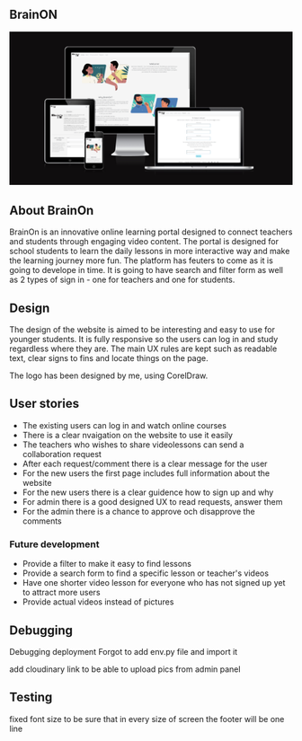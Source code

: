 ## BrainON
![Responcive BrainON](static/media/brainon-responcive.png)

## About BrainOn
BrainOn is an innovative online learning portal designed to connect teachers and students through engaging video content.
The portal is designed for school students to learn the daily lessons in more interactive way and make the learning journey
more fun.
The platform has feuters to come as it is going to develope in time. It is going to have search and filter form as well as 
2 types of sign in - one for teachers and one for students.

## Design
The design of the website is aimed to be interesting and easy to use for younger students. It is fully responsive so the
users can log in and study regardless where they are. The main UX rules are kept such as readable text, clear signs to fins
and locate things on the page.

The logo has been designed by me, using CorelDraw.

## User stories

- The existing users can log in and watch online courses
- There is a clear nvaigation on the website to use it easily
- The teachers who wishes to share videolessons can send a collaboration request
- After each request/comment there is a clear message for the user
- For the new users the first page includes full information about the website
- For the new users there is a clear guidence how to sign up and why
- For admin there is a good designed UX to read requests, answer them
- For the admin there is a chance to approve och disapprove the comments

### Future development

- Provide a filter to make it easy to find lessons
- Provide a search form to find a specific lesson or teacher's videos
- Have one shorter video lesson for everyone who has not signed up yet to attract more users
- Provide actual videos instead of pictures


## Debugging

Debugging deployment
Forgot to add env.py file and import it

add cloudinary link to be able to upload pics from admin panel

## Testing
fixed font size to be sure that in every size of screen the footer will be one line